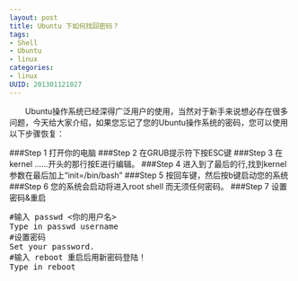 ```yaml
--- 
layout: post
title: Ubuntu 下如何找回密码？
tags: 
- Shell
- Ubuntu
- linux
categories:
- linux
UUID: 201301121027
---
```


 　　Ubuntu操作系统已经深得广泛用户的使用，当然对于新手来说想必存在很多问题，今天给大家介绍，如果您忘记了您的Ubuntu操作系统的密码，您可以使用以下步骤恢复：

###Step 1 打开你的电脑
###Step 2 在GRUB提示符下按ESC键
###Step 3 在 kernel ......开头的那行按E进行编辑。
###Step 4 进入到了最后的行,找到kernel参数在最后加上“init=/bin/bash”
###Step 5 按回车键，然后按b键启动您的系统
###Step 6 您的系统会启动将进入root shell 而无须任何密码。
###Step 7 设置密码&重启
<pre id="bash">
#输入 passwd <你的用户名>
Type in passwd username
#设置密码
Set your password.
#输入 reboot 重启后用新密码登陆！
Type in reboot
</pre>
